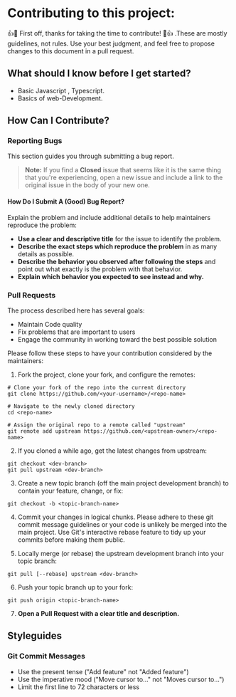 # Contributing to this project:

:+1::tada: First off, thanks for taking the time to contribute! :tada::+1: .These are mostly guidelines, not rules. Use your best judgment, and feel free to propose changes to this document in a pull request.

## What should I know before I get started?
* Basic Javascript , Typescript.
* Basics of web-Development.

## How Can I Contribute?

### Reporting Bugs

This section guides you through submitting a bug report. 

> **Note:** If you find a **Closed** issue that seems like it is the same thing that you're experiencing, open a new issue and include a link to the original issue in the body of your new one.

#### How Do I Submit A (Good) Bug Report?

Explain the problem and include additional details to help maintainers reproduce the problem:

* **Use a clear and descriptive title** for the issue to identify the problem.
* **Describe the exact steps which reproduce the problem** in as many details as possible. 
* **Describe the behavior you observed after following the steps** and point out what exactly is the problem with that behavior.
* **Explain which behavior you expected to see instead and why.**

### Pull Requests

The process described here has several goals:

- Maintain Code quality
- Fix problems that are important to users
- Engage the community in working toward the best possible solution

Please follow these steps to have your contribution considered by the maintainers:

1) Fork the project, clone your fork, and configure the remotes:
```
# Clone your fork of the repo into the current directory
git clone https://github.com/<your-username>/<repo-name>

# Navigate to the newly cloned directory
cd <repo-name>

# Assign the original repo to a remote called "upstream"
git remote add upstream https://github.com/<upstream-owner>/<repo-name>
```
2) If you cloned a while ago, get the latest changes from upstream:
```
git checkout <dev-branch>
git pull upstream <dev-branch>
```
3) Create a new topic branch (off the main project development branch) to contain your feature, change, or fix:
```
git checkout -b <topic-branch-name>
```
4) Commit your changes in logical chunks. Please adhere to these git commit message guidelines or your code is unlikely be merged into the main project. Use Git's interactive rebase feature to tidy up your commits before making them public.

5) Locally merge (or rebase) the upstream development branch into your topic branch:
```
git pull [--rebase] upstream <dev-branch>
```
6) Push your topic branch up to your fork:
```
git push origin <topic-branch-name>
```
7) **Open a Pull Request with a clear title and description.**

## Styleguides

### Git Commit Messages

* Use the present tense ("Add feature" not "Added feature")
* Use the imperative mood ("Move cursor to..." not "Moves cursor to...")
* Limit the first line to 72 characters or less